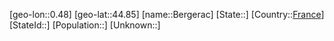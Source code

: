﻿---
location: [44.85,0.48]
type: City
tags:
- geo/City


SpocWebEntityId: 29122
isDeleted: false
confidential: public

---
[geo-lon::0.48]
[geo-lat::44.85]
[name::Bergerac]
[State::]
[Country::[France](geo/Continent/Europe/France.md)]
[StateId::]
[Population::]
[Unknown::]

